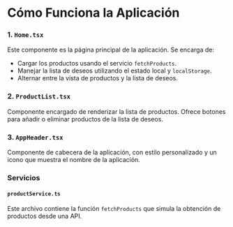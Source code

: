 # Cómo Funciona la Aplicación

### 1. `Home.tsx`
Este componente es la página principal de la aplicación. Se encarga de:
- Cargar los productos usando el servicio `fetchProducts`.
- Manejar la lista de deseos utilizando el estado local y `localStorage`.
- Alternar entre la vista de productos y la lista de deseos.

### 2. `ProductList.tsx`
Componente encargado de renderizar la lista de productos. Ofrece botones para añadir o eliminar productos de la lista de deseos.

### 3. `AppHeader.tsx`
Componente de cabecera de la aplicación, con estilo personalizado y un icono que muestra el nombre de la aplicación.

### Servicios
#### `productService.ts`
Este archivo contiene la función `fetchProducts` que simula la obtención de productos desde una API.
